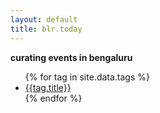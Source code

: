 ```yaml
---
layout: default
title: blr.today
---
```

**curating events in bengaluru**

<ul>
{% for tag in site.data.tags %}
<li>
	<a href="/tags/{{tag.id|downcase}}/">{{tag.title}}</a>
</li>
{% endfor %}
</ul>
